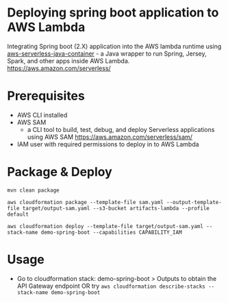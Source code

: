 Deploying spring boot application to AWS Lambda
=
Integrating Spring boot (2.X) application into the AWS lambda runtime using [aws-serverless-java-container](https://github.com/awslabs/aws-serverless-java-container) - a Java wrapper to run Spring, Jersey, Spark, and other apps inside AWS Lambda. https://aws.amazon.com/serverless/

Prerequisites
===
* AWS CLI installed
* AWS SAM
    * a CLI tool to build, test, debug, and deploy Serverless applications using AWS SAM https://aws.amazon.com/serverless/sam/
* IAM user with required permissions to deploy in to AWS Lambda

Package & Deploy
===
```
mvn clean package

aws cloudformation package --template-file sam.yaml --output-template-file target/output-sam.yaml --s3-bucket artifacts-lambda --profile default

aws cloudformation deploy --template-file target/output-sam.yaml --stack-name demo-spring-boot --capabilities CAPABILITY_IAM
```
Usage
===
* Go to cloudformation stack: demo-spring-boot > Outputs to obtain the API Gateway endpoint OR try `aws cloudformation describe-stacks --stack-name demo-spring-boot`

